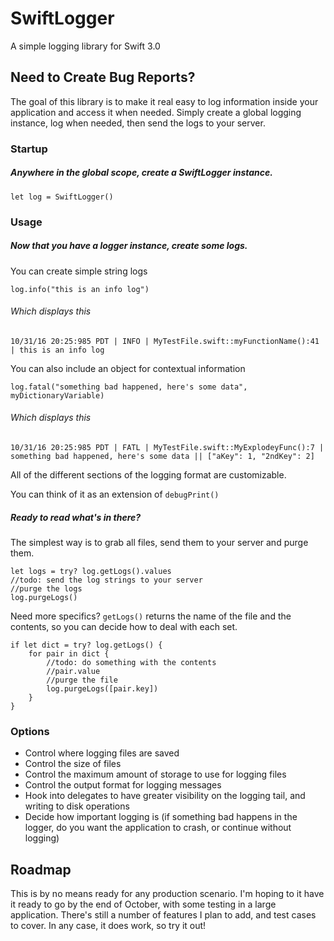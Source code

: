# SwiftLogger
A simple logging library for Swift 3.0

## Need to Create Bug Reports?
The goal of this library is to make it real easy to log information inside your application and access it when needed. Simply create a global logging instance, log when needed, then send the logs to your server.

### Startup
##### Anywhere in the global scope, create a SwiftLogger instance.

`let log = SwiftLogger()`

### Usage
##### Now that you have a logger instance, create some logs.
You can create simple string logs

`log.info("this is an info log")`

###### Which displays this

`10/31/16 20:25:985 PDT | INFO | MyTestFile.swift::myFunctionName():41 | this is an info log`

You can also include an object for contextual information

`log.fatal("something bad happened, here's some data", myDictionaryVariable)`

###### Which displays this

`10/31/16 20:25:985 PDT | FATL | MyTestFile.swift::MyExplodeyFunc():7 | something bad happened, here's some data || ["aKey": 1, "2ndKey": 2]`

All of the different sections of the logging format are customizable.

You can think of it as an extension of `debugPrint()`

##### Ready to read what's in there?
The simplest way is to grab all files, send them to your server and purge them.
```
let logs = try? log.getLogs().values
//todo: send the log strings to your server
//purge the logs
log.purgeLogs()
```
Need more specifics? `getLogs()` returns the name of the file and the contents, so you can decide how to deal with each set.
```
if let dict = try? log.getLogs() {
    for pair in dict {
        //todo: do something with the contents
        //pair.value
        //purge the file
        log.purgeLogs([pair.key])
    }
}
```

### Options
- Control where logging files are saved
- Control the size of files
- Control the maximum amount of storage to use for logging files
- Control the output format for logging messages
- Hook into delegates to have greater visibility on the logging tail, and writing to disk operations
- Decide how important logging is (if something bad happens in the logger, do you want the application to crash, or continue without logging)

## Roadmap

This is by no means ready for any production scenario. I'm hoping to it have it ready to go by the end of October, with some testing in a large application. There's still a number of features I plan to add, and test cases to cover. In any case, it does work, so try it out!
